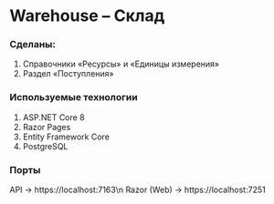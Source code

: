 # Warehouse – Склад
### Сделаны:
1. Справочники «Ресурсы» и «Единицы измерения»
2. Раздел «Поступления»

### Используемые технологии
1. ASP.NET Core 8
2. Razor Pages
3. Entity Framework Core
4. PostgreSQL

### Порты
API → https://localhost:7163\n
Razor (Web) → https://localhost:7251
